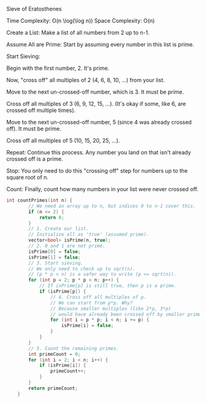 <p>Sieve of Eratosthenes

Time Complexity: O(n \log(\log n)) 
Space Complexity: O(n)

Create a List: Make a list of all numbers from 2 up to n-1.

Assume All are Prime: Start by assuming every number in this list is prime.

Start Sieving:

Begin with the first number, 2. It's prime.

Now, "cross off" all multiples of 2 (4, 6, 8, 10, ...) from your list.

Move to the next un-crossed-off number, which is 3. It must be prime.

Cross off all multiples of 3 (6, 9, 12, 15, ...). (It's okay if some, like 6, are crossed off multiple times).

Move to the next un-crossed-off number, 5 (since 4 was already crossed off). It must be prime.

Cross off all multiples of 5 (10, 15, 20, 25, ...).

Repeat: Continue this process. Any number you land on that isn't already crossed off is a prime.

Stop: You only need to do this "crossing off" step for numbers up to the square root of n.

Count: Finally, count how many numbers in your list were never crossed off.</p>

```cpp
int countPrimes(int n) {
        // We need an array up to n, but indices 0 to n-1 cover this.
        if (n <= 2) {
            return 0;
        }
        // 1. Create our list. 
        // Initialize all as 'true' (assumed prime).
        vector<bool> isPrime(n, true);
        // 2. 0 and 1 are not prime.
        isPrime[0] = false;
        isPrime[1] = false;
        // 3. Start sieving.
        // We only need to check up to sqrt(n).
        // (p * p < n) is a safer way to write (p <= sqrt(n)).
        for (int p = 2; p * p < n; p++) {
            // If isPrime[p] is still true, then p is a prime.
            if (isPrime[p]) {
                // 4. Cross off all multiples of p.
                // We can start from p*p. Why?
                // Because smaller multiples (like 2*p, 3*p)
                // would have already been crossed off by smaller primes (2, 3).
                for (int i = p * p; i < n; i += p) {
                    isPrime[i] = false;
                }
            }
        }
        // 5. Count the remaining primes.
        int primeCount = 0;
        for (int i = 2; i < n; i++) {
            if (isPrime[i]) {
                primeCount++;
            }
        }
        return primeCount;
    }
